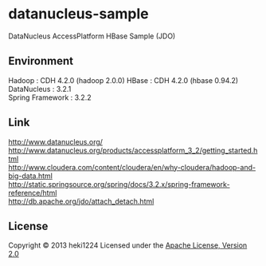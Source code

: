 datanucleus-sample
======================
DataNucleus AccessPlatform HBase Sample (JDO)
  
Environment
----------------
Hadoop : CDH 4.2.0 (hadoop 2.0.0) 
HBase : CDH 4.2.0 (hbase 0.94.2) 
DataNucleus : 3.2.1  
Spring Framework : 3.2.2  
  
Link
--------
http://www.datanucleus.org/  
http://www.datanucleus.org/products/accessplatform_3_2/getting_started.html  
http://www.cloudera.com/content/cloudera/en/why-cloudera/hadoop-and-big-data.html  
http://static.springsource.org/spring/docs/3.2.x/spring-framework-reference/html  
http://db.apache.org/jdo/attach_detach.html  
 
License
----------
Copyright &copy; 2013 heki1224
Licensed under the [Apache License, Version 2.0][Apache]
 
[Apache]: http://www.apache.org/licenses/LICENSE-2.0

